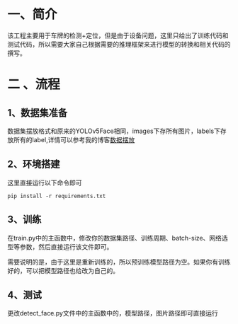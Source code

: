 # 一、简介

该工程主要用于车牌的检测+定位，但是由于设备问题，这里只给出了训练代码和测试代码，所以需要大家自己根据需要的推理框架来进行模型的转换和相关代码的撰写。

# 二 、流程

## 1、数据集准备
数据集摆放格式和原来的YOLOv5Face相同，images下存所有图片，labels下存放所有的label,详情可以参考我的博客[数据摆放](https://blog.csdn.net/qq_55068938/article/details/128408789)

## 2、环境搭建
这里直接运行以下命令即可
```shell
pip install -r requirements.txt
```

## 3、训练
在train.py中的主函数中，修改你的数据集路径、训练周期、batch-size、网络选型等参数，然后直接运行该文件即可。

需要说明的是，由于这里是重新训练的，所以预训练模型路径为空。如果你有训练好的，可以把模型路径也给改为自己的。

## 4、测试
更改detect_face.py文件中的主函数中的，模型路径，图片路径即可直接运行